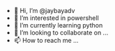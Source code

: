 - 👋 Hi, I’m @jaybayadv
- 👀 I’m interested in powershell
- 🌱 I’m currently learning python
- 💞️ I’m looking to collaborate on ...
- 📫 How to reach me ...

<!---
jaybayadv/jaybayadv is a ✨ special ✨ repository because its `README.md` (this file) appears on your GitHub profile.
You can click the Preview link to take a look at your changes.
--->
